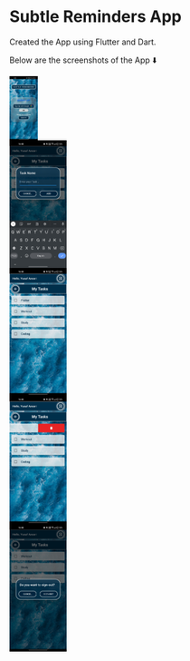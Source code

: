 # Subtle Reminders App

Created the App using Flutter and Dart.

Below are the screenshots of the App ⬇️
<div style="display: flex;">
  <img style="width: 10%;" src="assets/screenshots/1.jpg">
</div>
<div style="display: flex;>
  <img style="width: 20%;" src="assets/screenshots/2.jpg">
</div>
<div style="display: flex;">
  <img style="width: 20%;" src="assets/screenshots/3.jpg">
</div>
<div style="display: flex;">
  <img style="width: 20%;" src="assets/screenshots/4.jpg">
</div>
<div style="display: flex;">
  <img style="width: 20%;" src="assets/screenshots/5.jpg">
</div>
<div style="display: flex;">
  <img style="width: 20%;" src="assets/screenshots/6.jpg">
</div>
